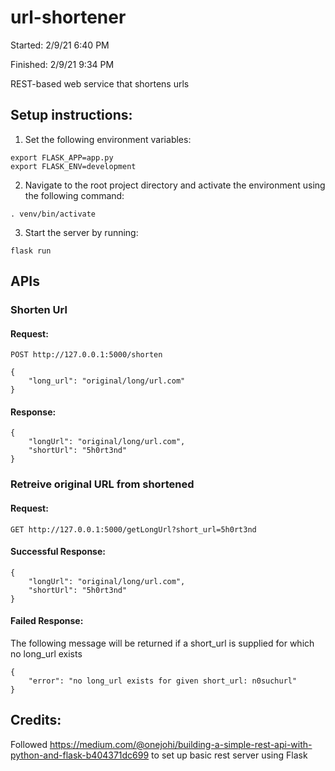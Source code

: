 # url-shortener

Started: 2/9/21 6:40 PM

Finished: 2/9/21 9:34 PM

REST-based web service that shortens urls

## Setup instructions:

1. Set the following environment variables:

```
export FLASK_APP=app.py
export FLASK_ENV=development
```

2. Navigate to the root project directory and activate the environment using the following command:

```. venv/bin/activate```

3. Start the server by running:

```flask run```

## APIs

### Shorten Url

#### Request:
```
POST http://127.0.0.1:5000/shorten

{
    "long_url": "original/long/url.com"
}

```

#### Response:
```
{
    "longUrl": "original/long/url.com",
    "shortUrl": "5h0rt3nd"
}
```

### Retreive original URL from shortened



#### Request:
```
GET http://127.0.0.1:5000/getLongUrl?short_url=5h0rt3nd
```

#### Successful Response:
```
{
    "longUrl": "original/long/url.com",
    "shortUrl": "5h0rt3nd"
}
```

#### Failed Response:
The following message will be returned if a short_url is supplied for which no long_url exists
```
{
    "error": "no long_url exists for given short_url: n0suchurl"
}
```

## Credits: 

Followed https://medium.com/@onejohi/building-a-simple-rest-api-with-python-and-flask-b404371dc699 to set up basic rest server using Flask
